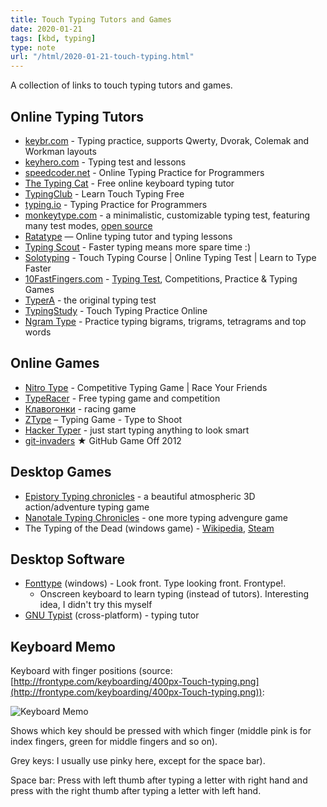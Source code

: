 ```yaml
---
title: Touch Typing Tutors and Games
date: 2020-01-21
tags: [kbd, typing]
type: note
url: "/html/2020-01-21-touch-typing.html"
---
```


A collection of links to touch typing tutors and games.

<!-- more -->


## Online Typing Tutors

*   [keybr.com](https://keybr.com/) - Typing practice, supports Qwerty, Dvorak, Colemak and Workman layouts
*   [keyhero.com](https://keyhero.com/) - Typing test and lessons
*   [speedcoder.net](https://www.speedcoder.net/) - Online Typing Practice for Programmers
*   [The Typing Cat](https://thetypingcat.com/ ) - Free online keyboard typing tutor
*   [TypingClub](https://www.typingclub.com/) - Learn Touch Typing Free
*   [typing.io](https://typing.io/) - Typing Practice for Programmers
*   [monkeytype.com](https://monkeytype.com/) - a minimalistic, customizable typing test, featuring many test modes, [open source](https://github.com/Miodec/monkey-type)
*   [Ratatype](https://www.ratatype.com/) — Online typing tutor and typing lessons
*   [Typing Scout](https://typingscout.com/en/ ) - Faster typing means more spare time :)
*   [Solotyping](http://solotyping.com/?locale_id=2) - Touch Typing Course | Online Typing Test | Learn to Type Faster
*   [10FastFingers.com](https://10fastfingers.com/) - [Typing Test](https://10fastfingers.com/typing-test/english), Competitions, Practice & Typing Games
*   [TyperA](http://typera.net/) - the original typing test
*   [TypingStudy](https://www.typingstudy.com/) - Touch Typing Practice Online
*   [Ngram Type](https://ranelpadon.github.io/ngram-type/) - Practice typing bigrams, trigrams, tetragrams and top words

## Online Games

*   [Nitro Type](https://www.nitrotype.com/) - Competitive Typing Game | Race Your Friends
*   [TypeRacer](https://play.typeracer.com/) - Free typing game and competition
*   [Клавогонки](http://klavogonki.ru/) - racing game
*   [ZType](https://zty.pe/) – Typing Game - Type to Shoot
*   [Hacker Typer](http://hackertyper.com/) - just start typing anything to look smart
*   [git-invaders](http://animuchan.net/git-invaders/) ★ GitHub Game Off 2012

##  Desktop Games
*   [Epistory Typing chronicles](http://www.epistorygame.com/) - a beautiful atmospheric 3D action/adventure typing game
*   [Nanotale Typing Chronicles](https://nanotalegame.com/) - one more typing advengure game
*   The Typing of the Dead (windows game) - [Wikipedia](https://en.wikipedia.org/wiki/The_Typing_of_the_Dead?oldformat=true), [Steam](https://store.steampowered.com/app/246580/The_Typing_of_The_Dead_Overkill/)

##  Desktop Software

*   [Fonttype](http://frontype.com/about_two.php) (windows) - Look front. Type looking front. Frontype!.
    *   Onscreen keyboard to learn typing (instead of tutors). Interesting idea, I didn't try this myself
*   [GNU Typist](http://www.gnu.org/software/gtypist/) (cross-platform) - typing tutor

## Keyboard Memo

Keyboard with finger positions (source: [http://frontype.com/keyboarding/400px-Touch-typing.png](http://frontype.com/keyboarding/400px-Touch-typing.png)):

![Keyboard Memo](/400px-Touch-typing.png "Keyboard Touch Typing Memo")

Shows which key should be pressed with which finger (middle pink is for index fingers, green for middle fingers and so on).

Grey keys: I usually use pinky here, except for the space bar).

Space bar: Press with left thumb after typing a letter with right hand and press with the right thumb after typing a letter with left hand.
